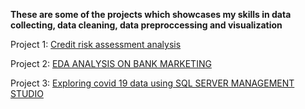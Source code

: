 **These are some of the projects which showcases my skills in data collecting, data cleaning, data preproccessing and visualization**

Project 1: [Credit risk assessment analysis](https://github.com/Govkrish3399/CREDIT-RISK-ASSESSMENT-ANALYSIS)

Project 2: [EDA ANALYSIS ON BANK MARKETING](https://github.com/Govkrish3399/EDA-Analysis-on-Bank-Marketing)

Project 3: [Exploring covid 19 data using SQL SERVER MANAGEMENT STUDIO](https://github.com/Govkrish3399/Exploring-Covid-19-data-set-using-SQL-server-management-studio)


